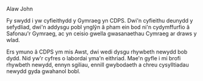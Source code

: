 Alaw John

Fy swydd i yw cyfieithydd y Gymraeg yn CDPS. Dwi'n cyfieithu deunydd y sefydliad, dwi'n addysgu pobl ynglŷn â pham ein bod ni'n cydymffurfio â Safonau'r Gymraeg, ac yn ceisio gwella gwasanaethau Cymraeg ar draws y wlad. 

Ers ymuno â CDPS ym mis Awst, dwi wedi dysgu rhywbeth newydd bob dydd. Nid yw'r cyfres o labordai yma'n eithriad. Mae'n gyfle i mi brofi rhywbeth newydd, ennyn sgiliau, ennill gwybodaeth a chreu cysylltiadau newydd gyda gwahanol bobl. 
